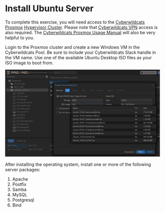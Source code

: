 # Install Ubuntu Server 

To complete this exercise, you will need access to the [Cyberwildcats Proxmox](https://cyberwildcats.net/pages/resources.html#Proxmox) [Hypervisor Cluster](https://10.1.11.33:8006).  Please note that [Cyberwildcats VPN](https://cyberwildcats.net/pages/resources.html#VPN) access is also required.  The [Cyberwildcats Proxmox Usage Manual](https://docs.google.com/document/d/10za4H5M7x0PT7BJGLX9eKB7RoPmtZBwR/edit?usp=sharing&ouid=116857645506738452141&rtpof=true&sd=true) will also be very helpful to you.

Login to the Proxmox cluster and create a new Windows VM in the Cyberwildcats Pool.  Be sure to include your Cyberwildcats Slack handle in the VM name.  Use one of the available Ubuntu Desktop ISO files as your ISO image to boot from.

![Ubuntu ISOs in Cyberwildcats Proxmox](images/ubuntu-iso.png)

After installing the operating system, install one or more of the following server packages:

1. Apache
2. Postfix
3. Samba
4. MySQL
5. Postgresql
6. Bind